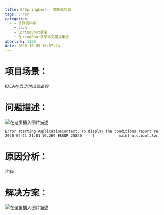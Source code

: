 ```yaml
---
title: 04Springboot-- 数据库错误
tags: Error
categories:
  - - 计算机科学
    - Java
    - SpringBoot框架
    - SpringBoot框架常见错误集合
abbrlink: 1128
date: 2020-10-05 16:57:24
---
```

# 项目场景：

 IDEA在启动时出现错误

# 问题描述：

  ![在这里插入图片描述](https://img-blog.csdnimg.cn/20201005165807631.png?x-oss-process=image/watermark,type_ZmFuZ3poZW5naGVpdGk,shadow_10,text_aHR0cHM6Ly9ibG9nLmNzZG4ubmV0L3dlaXhpbl80NDA1NDc1Ng==,size_16,color_FFFFFF,t_70#pic_center)

```bash
Error starting ApplicationContext. To display the conditions report re-run your application with 'debug' enabled.
2020-09-21 21:01:19.269 ERROR 25820 --- [           main] o.s.boot.SpringApplication               : Application run failed
```

# 原因分析：
注释
 
# 解决方案：

  
![在这里插入图片描述](https://img-blog.csdnimg.cn/20201005165847835.png#pic_center)
